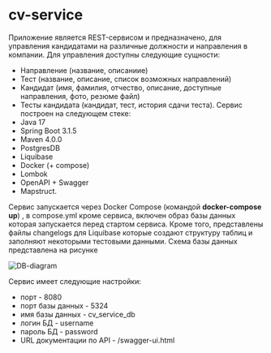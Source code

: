 # cv-service
Приложение является REST-сервисом и предназначено, для управления кандидатами на различные должности и направления в компании. Для управления доступны следующие сущности:
- Направление (название, описаниие)
- Тест (название, описание, список возможных направлений)
- Кандидат (имя, фамилия, отчество, описание, доступные направления, фото, резюме файл)
- Тесты кандидата (кандидат, тест, история сдачи теста).
Сервис построен на следующем стеке:
- Java 17
- Spring Boot 3.1.5
- Maven 4.0.0
- PostgresDB
- Liquibase
- Docker (+ compose)
- Lombok
- OpenAPI + Swagger
- Mapstruct.
  
Сервис запускается через Docker Compose (командой **docker-compose up**) , в compose.yml кроме сервиса, включен образ базы данных которая запускается перед стартом сервиса. Кроме того, представлены
файлы changelogs для Liquibase которые создают структуру таблиц и заполняют некоторыми тестовыми данными. Схема базы данных представлена на рисунке

![DB-diagram](https://github.com/AlekseiDomashkevich/cv-service/assets/89038446/3b85b52b-2608-40a2-b102-bb6dc2e963ac)

Сервис имеет следующие настройки:
   - порт - 8080
   - порт базы данных - 5324
   - имя базы данных - cv_service_db
   - логин БД - username
   - пароль БД - password
   - URL документации по API - /swagger-ui.html

